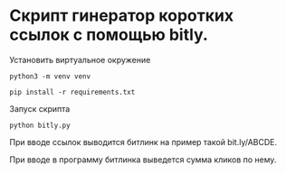 #  Скрипт гинератор коротких ссылок с помощью bitly.

Установить виртуальное окружение

    python3 -m venv venv

    pip install -r requirements.txt

Запуск скрипта 

    python bitly.py

При вводе ссылок выводится битлинк на пример такой bit.ly/ABCDE.

При вводе в программу битлинка выведется сумма кликов по нему.
